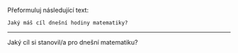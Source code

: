 Přeformuluj následující text:

```
Jaký máš cíl dnešní hodiny matematiky?
```

---

<!-- chatcmpl-749abIMAQpcSceqRU2lYhQ5fWmjcF -->

Jaký cíl si stanovil/a pro dnešní matematiku?
